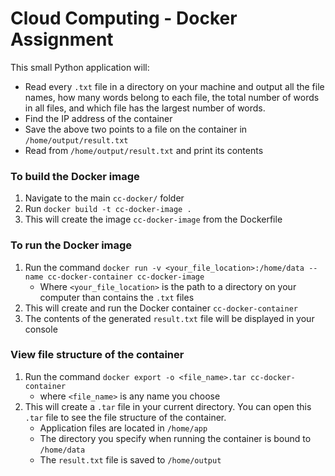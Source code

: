 # Cloud Computing - Docker Assignment

This small Python application will:
- Read every `.txt` file in a directory on your machine and output all the file names, how many words belong to each file, the total number of words in all files, and which file has the largest number of words.
- Find the IP address of the container
- Save the above two points to a file on the container in `/home/output/result.txt`
- Read from `/home/output/result.txt` and print its contents


### To build the Docker image
1. Navigate to the main `cc-docker/` folder
2. Run `docker build -t cc-docker-image .`
3. This will create the image `cc-docker-image` from the Dockerfile


### To run the Docker image
1. Run the command `docker run
-v <your_file_location>:/home/data
--name cc-docker-container
cc-docker-image` 
    - Where `<your_file_location>` is the path to a directory on your computer than contains the `.txt` files
2. This will create and run the Docker container `cc-docker-container`
3. The contents of the generated `result.txt` file will be displayed in your console


### View file structure of the container
1. Run the command `docker export -o <file_name>.tar cc-docker-container`
    - where `<file_name>` is any name you choose
2. This will create a `.tar` file in your current directory. You can open this `.tar` file to see the file structure of the container.
    - Application files are located in `/home/app`
    - The directory you specify when running the container is bound to `/home/data`
    - The `result.txt` file is saved to `/home/output`
